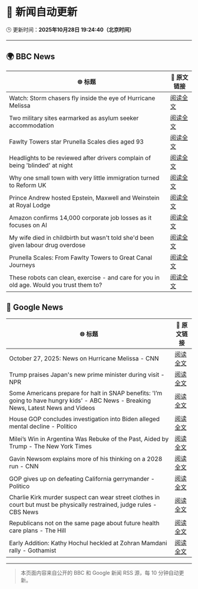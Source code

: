 # 🧠 新闻自动更新

🕒 更新时间：**2025年10月28日 19:24:40（北京时间）**

---

## 🌍 BBC News

| 🌐 标题 | 🔗 原文链接 |
|--------|-------------|
| Watch: Storm chasers fly inside the eye of Hurricane Melissa | [阅读全文](https://www.bbc.com/news/videos/cwypk4e3v3lo?at_medium=RSS&at_campaign=rss) |
| Two military sites earmarked as asylum seeker accommodation | [阅读全文](https://www.bbc.com/news/articles/cjr0lx7n0y3o?at_medium=RSS&at_campaign=rss) |
| Fawlty Towers star Prunella Scales dies aged 93 | [阅读全文](https://www.bbc.com/news/articles/cjd0yn5gyndo?at_medium=RSS&at_campaign=rss) |
| Headlights to be reviewed after drivers complain of being 'blinded' at night | [阅读全文](https://www.bbc.com/news/articles/cn971jlpvvro?at_medium=RSS&at_campaign=rss) |
| Why one small town with very little immigration turned to Reform UK | [阅读全文](https://www.bbc.com/news/articles/cvgkpjdzv74o?at_medium=RSS&at_campaign=rss) |
| Prince Andrew hosted Epstein, Maxwell and Weinstein at Royal Lodge | [阅读全文](https://www.bbc.com/news/articles/c4g7d39n6vgo?at_medium=RSS&at_campaign=rss) |
| Amazon confirms 14,000 corporate job losses as it focuses on AI | [阅读全文](https://www.bbc.com/news/articles/c1m3zm9jnl1o?at_medium=RSS&at_campaign=rss) |
| My wife died in childbirth but wasn't told she'd been given labour drug overdose | [阅读全文](https://www.bbc.com/news/articles/cx24gk2x51xo?at_medium=RSS&at_campaign=rss) |
| Prunella Scales: From Fawlty Towers to Great Canal Journeys | [阅读全文](https://www.bbc.com/news/articles/cyjjkdrje13o?at_medium=RSS&at_campaign=rss) |
| These robots can clean, exercise - and care for you in old age. Would you trust them to? | [阅读全文](https://www.bbc.com/news/articles/c9wdzyyglq5o?at_medium=RSS&at_campaign=rss) |

## 📰 Google News

| 🌐 标题 | 🔗 原文链接 |
|--------|-------------|
| October 27, 2025: News on Hurricane Melissa - CNN | [阅读全文](https://news.google.com/rss/articles/CBMikAFBVV95cUxOQTNGdW8yclFZODRCQ0NCY2wyWTAwM1FjYzF5TVkxZzRZVWJhUnpMWjF1cVF5TGZZb2wtYWUzTlNBX21yMmJ3bGdKbHBXUndVQXJIMlY1MTRTMUVkOXlIbWFuUGZ5c2puT3NjMlVjMFVSVmROT195eE1BVjhJbkVYbTBqTDc1Ql9wRXpBSENkc2M?oc=5) |
| Trump praises Japan's new prime minister during visit - NPR | [阅读全文](https://news.google.com/rss/articles/CBMia0FVX3lxTE5rY2paTEFUYTV6dkhpZkZYQUpxQVJkcU8zSWQtUHFVMWtla0JyUkpMOFA3bzlFQ2tQajB1al9qU0tUZzNRZy1aZUpvWG5yMEhTd2JXcUdzR1kwdHFkNFBkNGFYUFduN1VUcnFV?oc=5) |
| Some Americans prepare for halt in SNAP benefits: 'I’m going to have hungry kids' - ABC News - Breaking News, Latest News and Videos | [阅读全文](https://news.google.com/rss/articles/CBMiogFBVV95cUxPOF9JSXR0Ylp2ODZuVVJpcVVjSWdvbUpfWUxQdmM3cWhEUmFFNUpUT2xCM0ZvOG1YaUJ5ci1KY1o4RWVIWVJtaWFUNF9Hd2lfYXVtVGIyX1RodmNmSjY2eG01SWtsdkVkM3puUXpHdTlnUVMzQUFNbHVyVm1oTjA4TnNnUzdlSVJ3VV9UTUItR2pHeG9vOEZTMExkT3RTdko5YmfSAacBQVVfeXFMTXFLWFY5ZWk2TUNjSFl4Q1VaMk1GSktOY0ZWMTFVZXM5Rk1qV3NYX1FGY2RzbHp4WWNGTHFxRktOR1gzMzdSSXlENi1RNU5kRkQtdXl6RldGd3U5UjlHTkFGRGVXWDBmVEg4ZTlsVEo1eEJrZF9IUHdOdTJGM3BMMVNpakVIRTdnMkRzR3E5c0hTVGVqdzdlN1JWOWhQQ29ESjl2b1hrcDA?oc=5) |
| House GOP concludes investigation into Biden alleged mental decline - Politico | [阅读全文](https://news.google.com/rss/articles/CBMimgFBVV95cUxQM0pMTF9vV1ZmeFMtamR3OVNmNzBKcEh4N1I0bHk0c2lTVzJmU1NVLVVMVVRRajBZc29USTNJd1FjOElXRnkwVjZac1Bqc2FHNjFBdXd3V1lpUkxZMlI5RFRaS1duN3dVZ3VtaU1TVm1qZmJUUHVxNEZjMmVCa2hUMlRqYVk3ajFOaXdZWHNwUURIZnJCWFFUVHBB?oc=5) |
| Milei’s Win in Argentina Was Rebuke of the Past, Aided by Trump - The New York Times | [阅读全文](https://news.google.com/rss/articles/CBMihgFBVV95cUxPZThHRmdlMWhMaEladk9wS0xRbHpEQWs4cE9PdjNlYVVwaklrdzJpbGlibXloUnBQSU43RUJmcEN2QzNlMGtWSzg3N2dhTDBHMDdYZHc2S056TkxFdU5FbWpObWt3Q2NGaTRLZFI1dHVldFhaNE5NZDFWeThvTE9IWTZLZ1NzQQ?oc=5) |
| Gavin Newsom explains more of his thinking on a 2028 run - CNN | [阅读全文](https://news.google.com/rss/articles/CBMid0FVX3lxTE51N0MxbV9DVzQ5Ti1FTEp1TVUxUkxuVXFkNnNtNGN0amtwOUg1aDlEOHB0Q3gxOS1kQ3BJa3Z3RUFqbElkYmpmN1BoZ25YV3hHTWlFYk1mQjh4VzI0UzlGajJaajQxZ2NqSHRfLU5jQWtURHlXem1n?oc=5) |
| GOP gives up on defeating California gerrymander - Politico | [阅读全文](https://news.google.com/rss/articles/CBMimgFBVV95cUxQNFl4Q0pYNnlLdGRyRFZnOVpsXzhzRTMyU2pNNDFtTlVzcTk5YjNlVjNrM04tQi1Rc3hLT1k0R2pPUTUzSHYxekxteGxmVUk3Z1VDbV9oN0psMmVqTmNyWjBNbXhSOGdaSFBDSUxvMFVHcVZjUkgyMVJKbkU4RW1LV2lFa2Fxem9yX05Oa1h2d21tUkg2TGN0TW5R?oc=5) |
| Charlie Kirk murder suspect can wear street clothes in court but must be physically restrained, judge rules - CBS News | [阅读全文](https://news.google.com/rss/articles/CBMihgFBVV95cUxPWVNOUlpabm9ELWNFVmhPLWU4TVRTVzZ6NHV5eWZGaFc2Y1RUVFJrNGp6b09RSExRS0c1cWdWaXZybEV4VE5abHhUOTN6QlQtdXpjb01JR291TlhPZ1QxYU9XMmRYeU1KX3NSVFI2c25SM1pUbjhKOHYwbFNoWkd0UGJpV0hfd9IBiwFBVV95cUxOSWR2YXNJYWFiNndlMzJGY2tEOWxjbGVCbXN3WWVYZjVYZmp3UURzb0pQMFAxRHpBX2lUUkIwd0xxSll1ZnBySllQMF85bFBPNE9TWjE2QXh2NFNmT3lrNWhhWlctMmNWNVVIZ0dmR0RPYWdhT2JhLWhKV1h2QVFhVkliRWk1c0R3ME5B?oc=5) |
| Republicans not on the same page about future health care plans - The Hill | [阅读全文](https://news.google.com/rss/articles/CBMipwFBVV95cUxOTmxHclg1ai1aRWplR3YtSGlMWFVwNHR1dlVZbkgzbzJyNmE1OVNUTmpJNFpNeDU5V1JlUEdUTnVLOUxhM0ozRHN4bnVfR0JCbkUtOFRsM3lfbXJkamlZVUFrSkdYVElCczl3WThiVDhJQUIxdjZPM1RwakhfQ3JCcG5NbG90VUw1QlkxVndpeEt2ZXB2V0tsM3pvZ1hEd0ZSc2JzSzFjd9IBrAFBVV95cUxQbnJpbld6UVVGSy1rWnFjVFJHRm5GUzFBOVROakR2aGlLcTB2Uk5BejBNR1VudUJlZEk3d3pyRVdoa3I4ZzRycGVTMGxpcVBSdFlmdTdyYVg3TFczcHJwaXBRSUxEeUUxQW1RU3d4bXNWNTZwZmh2eW1CWUdlZi15TGxWLW93d2k2RldPRGQzSzRwN3R6Zmg3cGI4SEkzYkFWSzZDZERzZE5CSG84?oc=5) |
| Early Addition: Kathy Hochul heckled at Zohran Mamdani rally - Gothamist | [阅读全文](https://news.google.com/rss/articles/CBMijwFBVV95cUxQb2F3YXpFN3NUS09kal9OaU01UkZjNk5LdXJVRG82TVVGVGN4LUMtczQxbGpGam90YVMzbzMyQzFLS08xRmpab0ZVOUQxTTNsbmpZZkM4YXU2U0o5UDh1amxQWGlvNmNaelZ0OE02elZISmlQVHAyUzJMUS1vVWd1NjNhRGVfUzlkQkhYaG1BSQ?oc=5) |

---
> 本页面内容来自公开的 BBC 和 Google 新闻 RSS 源，每 10 分钟自动更新。